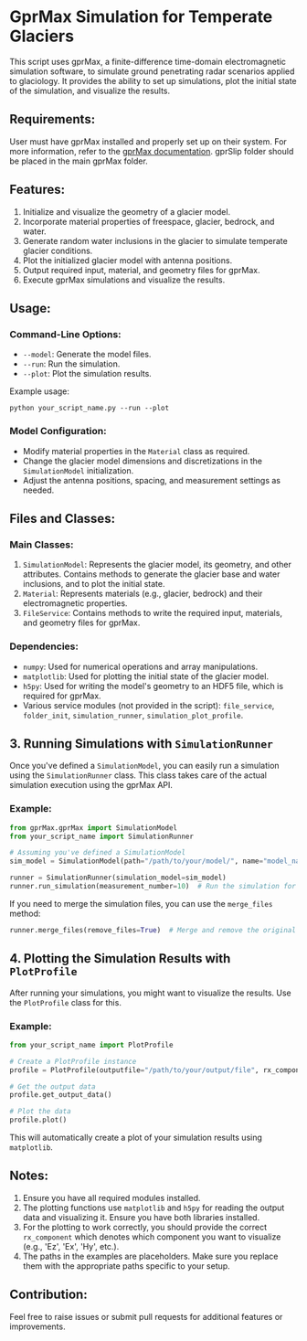 # GprMax Simulation for Temperate Glaciers

This script uses gprMax, a finite-difference time-domain electromagnetic simulation software, to simulate ground penetrating radar scenarios applied to glaciology. It provides the ability to set up simulations, plot the initial state of the simulation, and visualize the results.

## Requirements:
User must have gprMax installed and properly set up on their system. For more information, refer to the [gprMax documentation](https://docs.gprmax.com/en/latest/). gprSlip folder should be placed in the main gprMax folder.

## Features:

1. Initialize and visualize the geometry of a glacier model.
2. Incorporate material properties of freespace, glacier, bedrock, and water.
3. Generate random water inclusions in the glacier to simulate temperate glacier conditions.
4. Plot the initialized glacier model with antenna positions.
5. Output required input, material, and geometry files for gprMax.
6. Execute gprMax simulations and visualize the results.

## Usage:

### Command-Line Options:

- `--model`: Generate the model files.
- `--run`: Run the simulation.
- `--plot`: Plot the simulation results.

Example usage:

```
python your_script_name.py --run --plot
```

### Model Configuration:

- Modify material properties in the `Material` class as required.
- Change the glacier model dimensions and discretizations in the `SimulationModel` initialization.
- Adjust the antenna positions, spacing, and measurement settings as needed.

## Files and Classes:

### Main Classes:

1. `SimulationModel`: Represents the glacier model, its geometry, and other attributes. Contains methods to generate the glacier base and water inclusions, and to plot the initial state.
2. `Material`: Represents materials (e.g., glacier, bedrock) and their electromagnetic properties.
3. `FileService`: Contains methods to write the required input, materials, and geometry files for gprMax.

### Dependencies:

- `numpy`: Used for numerical operations and array manipulations.
- `matplotlib`: Used for plotting the initial state of the glacier model.
- `h5py`: Used for writing the model's geometry to an HDF5 file, which is required for gprMax.
- Various service modules (not provided in the script): `file_service`, `folder_init`, `simulation_runner`, `simulation_plot_profile`.

## 3. Running Simulations with `SimulationRunner`

Once you've defined a `SimulationModel`, you can easily run a simulation using the `SimulationRunner` class. This class takes care of the actual simulation execution using the gprMax API.

### Example:

```python
from gprMax.gprMax import SimulationModel
from your_script_name import SimulationRunner

# Assuming you've defined a SimulationModel
sim_model = SimulationModel(path="/path/to/your/model/", name="model_name")

runner = SimulationRunner(simulation_model=sim_model)
runner.run_simulation(measurement_number=10)  # Run the simulation for 10 measurements
```

If you need to merge the simulation files, you can use the `merge_files` method:

```python
runner.merge_files(remove_files=True)  # Merge and remove the original files
```

## 4. Plotting the Simulation Results with `PlotProfile`

After running your simulations, you might want to visualize the results. Use the `PlotProfile` class for this.

### Example:

```python
from your_script_name import PlotProfile

# Create a PlotProfile instance
profile = PlotProfile(outputfile="/path/to/your/output/file", rx_component="Ez")  # Let's say you want to plot the Ez component

# Get the output data
profile.get_output_data()

# Plot the data
profile.plot()
```

This will automatically create a plot of your simulation results using `matplotlib`.

## Notes:
1. Ensure you have all required modules installed.
2. The plotting functions use `matplotlib` and `h5py` for reading the output data and visualizing it. Ensure you have both libraries installed.
3. For the plotting to work correctly, you should provide the correct `rx_component` which denotes which component you want to visualize (e.g., 'Ez', 'Ex', 'Hy', etc.).
4. The paths in the examples are placeholders. Make sure you replace them with the appropriate paths specific to your setup.


## Contribution:

Feel free to raise issues or submit pull requests for additional features or improvements.